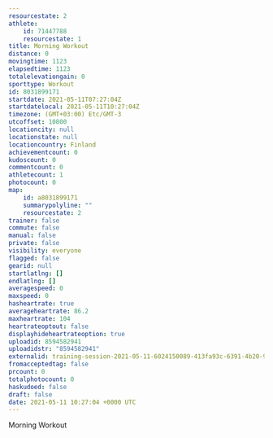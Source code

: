 ```yaml
---
resourcestate: 2
athlete:
    id: 71447788
    resourcestate: 1
title: Morning Workout
distance: 0
movingtime: 1123
elapsedtime: 1123
totalelevationgain: 0
sporttype: Workout
id: 8031899171
startdate: 2021-05-11T07:27:04Z
startdatelocal: 2021-05-11T10:27:04Z
timezone: (GMT+03:00) Etc/GMT-3
utcoffset: 10800
locationcity: null
locationstate: null
locationcountry: Finland
achievementcount: 0
kudoscount: 0
commentcount: 0
athletecount: 1
photocount: 0
map:
    id: a8031899171
    summarypolyline: ""
    resourcestate: 2
trainer: false
commute: false
manual: false
private: false
visibility: everyone
flagged: false
gearid: null
startlatlng: []
endlatlng: []
averagespeed: 0
maxspeed: 0
hasheartrate: true
averageheartrate: 86.2
maxheartrate: 104
heartrateoptout: false
displayhideheartrateoption: true
uploadid: 8594582941
uploadidstr: "8594582941"
externalid: training-session-2021-05-11-6024150089-413fa93c-6391-4b20-9d6a-484f62b731e2.fit
fromacceptedtag: false
prcount: 0
totalphotocount: 0
haskudoed: false
draft: false
date: 2021-05-11 10:27:04 +0000 UTC
---
```

Morning Workout